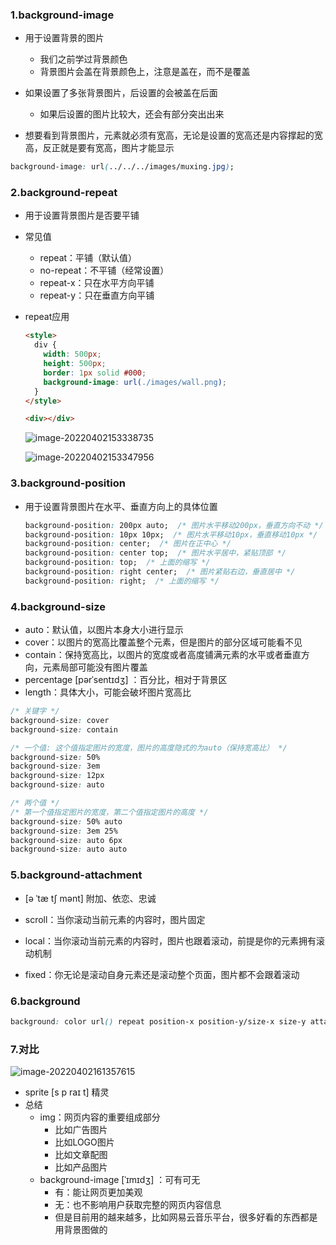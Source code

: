 ### 1.background-image

- 用于设置背景的图片
  - 我们之前学过背景颜色
  - 背景图片会盖在背景颜色上，注意是盖在，而不是覆盖

- 如果设置了多张背景图片，后设置的会被盖在后面
  - 如果后设置的图片比较大，还会有部分突出出来
- 想要看到背景图片，元素就必须有宽高，无论是设置的宽高还是内容撑起的宽高，反正就是要有宽高，图片才能显示

```css
background-image: url(../../../images/muxing.jpg);
```

### 2.background-repeat

- 用于设置背景图片是否要平铺

- 常见值

  - repeat：平铺（默认值）
  - no-repeat：不平铺（经常设置）
  - repeat-x：只在水平方向平铺
  - repeat-y：只在垂直方向平铺

- repeat应用

  ```html
  <style>
    div {
      width: 500px;
      height: 500px;
      border: 1px solid #000;
      background-image: url(./images/wall.png);
    }
  </style>
  
  <div></div>
  ```

  ![image-20220402153338735](https://s2.loli.net/2022/04/02/6KMHAWPeDGfX54Z.png)

  ![image-20220402153347956](https://s2.loli.net/2022/04/02/BdwPS1ku4eNxDjQ.png)

### 3.background-position

- 用于设置背景图片在水平、垂直方向上的具体位置

  ```css
  background-position: 200px auto;  /* 图片水平移动200px，垂直方向不动 */
  background-position: 10px 10px;  /* 图片水平移动10px，垂直移动10px */
  background-position: center;  /* 图片在正中心 */
  background-position: center top;  /* 图片水平居中，紧贴顶部 */ 
  background-position: top;  /* 上面的缩写 */
  background-position: right center;  /* 图片紧贴右边，垂直居中 */
  background-position: right;  /* 上面的缩写 */
  ```

### 4.background-size

- auto：默认值，以图片本身大小进行显示
- cover：以图片的宽高比覆盖整个元素，但是图片的部分区域可能看不见
- contain：保持宽高比，以图片的宽度或者高度铺满元素的水平或者垂直方向，元素局部可能没有图片覆盖
- percentage [pərˈsentɪdʒ] ：百分比，相对于背景区
- length：具体大小，可能会破坏图片宽高比

```css
/* 关键字 */
background-size: cover
background-size: contain

/* 一个值: 这个值指定图片的宽度，图片的高度隐式的为auto（保持宽高比） */
background-size: 50%
background-size: 3em
background-size: 12px
background-size: auto

/* 两个值 */
/* 第一个值指定图片的宽度，第二个值指定图片的高度 */
background-size: 50% auto
background-size: 3em 25%
background-size: auto 6px
background-size: auto auto
```

### 5.background-attachment

-  [ə ˈtæ tʃ mənt] 附加、依恋、忠诚

- scroll：当你滚动当前元素的内容时，图片固定
- local：当你滚动当前元素的内容时，图片也跟着滚动，前提是你的元素拥有滚动机制
- fixed：你无论是滚动自身元素还是滚动整个页面，图片都不会跟着滚动

### 6.background

```css
background: color url() repeat position-x position-y/size-x size-y attachment;
```

### 7.对比

![image-20220402161357615](https://s2.loli.net/2022/04/02/dcmxJCXHi2f3u7B.png)

- sprite [s p raɪ t] 精灵
- 总结
  - img：网页内容的重要组成部分
    - 比如广告图片
    - 比如LOGO图片
    - 比如文章配图
    - 比如产品图片 
  - background-image [ˈɪmɪdʒ] ：可有可无
    - 有：能让网页更加美观
    - 无：也不影响用户获取完整的网页内容信息
    - 但是目前用的越来越多，比如网易云音乐平台，很多好看的东西都是用背景图做的

